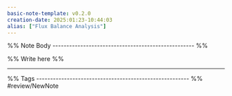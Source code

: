 ```yaml
---
basic-note-template: v0.2.0
creation-date: 2025:01:23-10:44:03
alias: ["Flux Balance Analysis"]
---
```


%% Note Body --------------------------------------------------- %%

%% Write here %%




___

%% Tags ------------------------------------------------------- %%
#review/NewNote